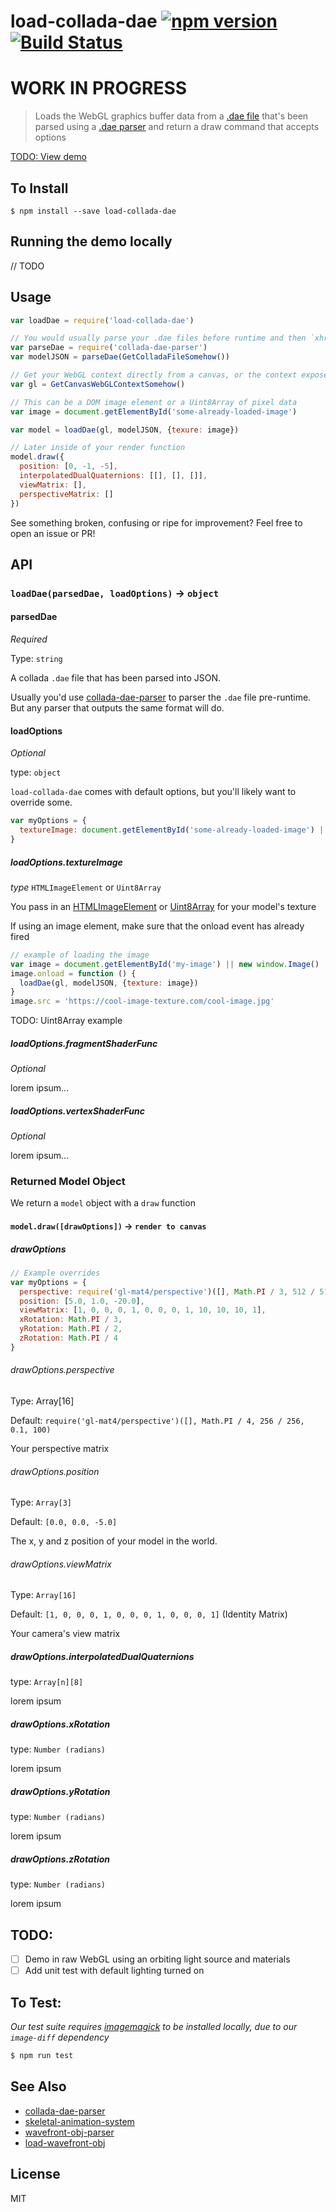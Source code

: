 load-collada-dae [![npm version](https://badge.fury.io/js/load-collada-dae.svg)](http://badge.fury.io/js/load-collada-dae) [![Build Status](https://travis-ci.org/chinedufn/load-collada-dae.svg?branch=master)](https://travis-ci.org/chinedufn/load-collada-dae)
====================

WORK IN PROGRESS
================

> Loads the WebGL graphics buffer data from a [.dae file](https://en.wikipedia.org/wiki/COLLADA) that's been parsed using a [.dae parser](https://github.com/chinedufn/collada-dae-parser) and return a draw command that accepts options

[TODO: View demo]()

## To Install

```
$ npm install --save load-collada-dae
```

## Running the demo locally

// TODO

## Usage

```js
var loadDae = require('load-collada-dae')

// You would usually parse your .dae files before runtime and then `xhr` GET request the pre-parsed JSON
var parseDae = require('collada-dae-parser')
var modelJSON = parseDae(GetColladaFileSomehow())

// Get your WebGL context directly from a canvas, or the context exposed by your favorite library / framework
var gl = GetCanvasWebGLContextSomehow()

// This can be a DOM image element or a Uint8Array of pixel data
var image = document.getElementById('some-already-loaded-image')

var model = loadDae(gl, modelJSON, {texure: image})

// Later inside of your render function
model.draw({
  position: [0, -1, -5],
  interpolatedDualQuaternions: [[], [], []],
  viewMatrix: [],
  perspectiveMatrix: []
})
```

See something broken, confusing or ripe for improvement? Feel free to open an issue or PR!

## API

### `loadDae(parsedDae, loadOptions)` -> `object`

#### parsedDae

*Required*

Type: `string`

A collada `.dae` file that has been parsed into JSON.

Usually you'd use [collada-dae-parser](https://github.com/collada-dae-parser) to parser the `.dae` file pre-runtime.
But any parser that outputs the same format will do.

#### loadOptions

*Optional*

type: `object`

`load-collada-dae` comes with default options, but you'll likely want to override some.

```js
var myOptions = {
  textureImage: document.getElementById('some-already-loaded-image') || new Uint8Array([255, 0, 0, 255])
}
```

##### loadOptions.textureImage

*type* `HTMLImageElement` or `Uint8Array`

You pass in an [HTMLImageElement](https://developer.mozilla.org/en-US/docs/Web/API/HTMLImageElement) or [Uint8Array](https://developer.mozilla.org/en-US/docs/Web/JavaScript/Reference/Global_Objects/Uint8Array) for your model's texture

If using an image element, make sure that the onload event has already fired

```js
// example of loading the image
var image = document.getElementById('my-image') || new window.Image()
image.onload = function () {
  loadDae(gl, modelJSON, {texture: image})
}
image.src = 'https://cool-image-texture.com/cool-image.jpg'
```

TODO: Uint8Array example

##### loadOptions.fragmentShaderFunc

*Optional*

lorem ipsum...

##### loadOptions.vertexShaderFunc

*Optional*

lorem ipsum...

### Returned Model Object

We return a `model` object with a `draw` function

#### `model.draw([drawOptions])` -> `render to canvas`

##### drawOptions

```js
// Example overrides
var myOptions = {
  perspective: require('gl-mat4/perspective')([], Math.PI / 3, 512 / 512, 0.1, 30),
  position: [5.0, 1.0, -20.0],
  viewMatrix: [1, 0, 0, 0, 1, 0, 0, 0, 1, 10, 10, 10, 1],
  xRotation: Math.PI / 3,
  yRotation: Math.PI / 2,
  zRotation: Math.PI / 4
}
```

###### drawOptions.perspective

Type: Array[16]

Default: `require('gl-mat4/perspective')([], Math.PI / 4, 256 / 256, 0.1, 100)`

Your perspective matrix

###### drawOptions.position

Type: `Array[3]`

Default: `[0.0, 0.0, -5.0]`

The x, y and z position of your model in the world.

###### drawOptions.viewMatrix

Type: `Array[16]`

Default: `[1, 0, 0, 0, 1, 0, 0, 0, 1, 0, 0, 0, 1]` (Identity Matrix)

Your camera's view matrix

##### drawOptions.interpolatedDualQuaternions

type: `Array[n][8]`

lorem ipsum

##### drawOptions.xRotation

type: `Number (radians)`

lorem ipsum

##### drawOptions.yRotation

type: `Number (radians)`

lorem ipsum

##### drawOptions.zRotation

type: `Number (radians)`

lorem ipsum

## TODO:

- [ ] Demo in raw WebGL using an orbiting light source and materials
- [ ] Add unit test with default lighting turned on

## To Test:

*Our test suite requires [imagemagick](http://www.imagemagick.org/script/index.php) to be installed locally, due to our `image-diff` dependency*

```sh
$ npm run test
```

## See Also

- [collada-dae-parser](https://github.com/chinedufn/collada-dae-parser)
- [skeletal-animation-system](https://github.com/chinedufn/skeletal-animation-system)
- [wavefront-obj-parser](https://github.com/chinedufn/wavefront-obj-parser)
- [load-wavefront-obj](https://github.com/chinedufn/load-wavefront-obj)

## License

MIT
